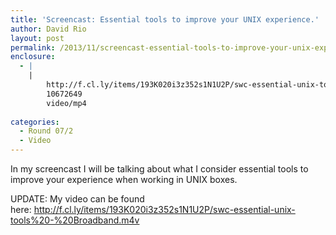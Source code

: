 ```yaml
---
title: 'Screencast: Essential tools to improve your UNIX experience.'
author: David Rio
layout: post
permalink: /2013/11/screencast-essential-tools-to-improve-your-unix-experience/
enclosure:
  - |
    |
        http://f.cl.ly/items/193K020i3z352s1N1U2P/swc-essential-unix-tools%20-%20Broadband.m4v
        10672649
        video/mp4
        
categories:
  - Round 07/2
  - Video
---
```

In my screencast I will be talking about what I consider essential tools to improve your experience when working in UNIX boxes.

UPDATE: My video can be found here: http://f.cl.ly/items/193K020i3z352s1N1U2P/swc-essential-unix-tools%20-%20Broadband.m4v

&nbsp;